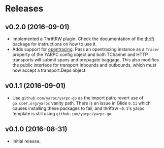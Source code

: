 Releases
========

v0.2.0 (2016-09-01)
-------------------

-   Implemented a ThriftRW plugin. Check the documentation of the
    [thrift](https://godoc.org/github.com/yarpc/yarpc-go/encoding/thrift)
    package for instructions on how to use it.
- Adds support for [opentracing][]. Pass an opentracing instance as a `Tracer`
  property of the YARPC config object and both TChannel and HTTP transports will
  submit spans and propagate baggage. This also modifies the public interface
  for transport inbounds and outbounds, which must now accept a transport.Deps
  object.

[opentracing]: http://opentracing.io/

v0.1.1 (2016-09-01)
-------------------

-   Use `github.com/yarpc/yarpc-go` as the import path; revert use of
    `go.uber.org/yarpc` vanity path. There is an issue in Glide `0.11` which
    causes installing these packages to fail, and thriftrw `~0.1`'s yarpc
    template is still using `github.com/yarpc/yarpc-go`.


v0.1.0 (2016-08-31)
-------------------

-   Initial release.
